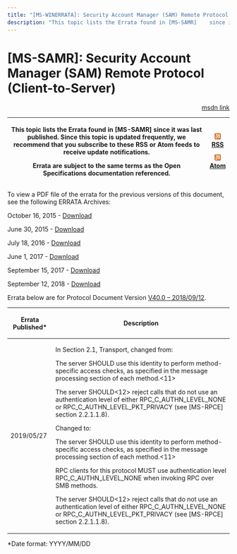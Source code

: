 ```yaml
---
title: "[MS-WINERRATA]: Security Account Manager (SAM) Remote Protocol (Client-to-Server)"
description: "This topic lists the Errata found in [MS-SAMR]    since it was last published. Since this topic is updated frequently, we    recommend that you"
---
```


# [MS-SAMR]: Security Account Manager (SAM) Remote Protocol (Client-to-Server)

<p align="right"><a href="https://msdn.microsoft.com/en-us/library/0e26f360-8a65-4cb7-b416-4a88f2ab7b69">msdn link</a></p>
<p> </p>

<table>
 <thead>
  <tr>
   <th>
   <p>This topic lists the Errata found in [MS-SAMR]
   since it was last published. Since this topic is updated frequently, we
   recommend that you subscribe to these RSS or Atom feeds to receive update
   notifications.</p>
   <p>Errata are subject to the same terms as the
   Open Specifications documentation referenced.</p>
   </th>
   <th>
   <p><img id="Picture 55" src="MS-WINERRATA_files/image001.png"><span><a href="http://blogs.msdn.com/b/protocol_content_errata/rss.aspx">RSS</a></span>
   </p>
   <p><img id="Picture 56" src="MS-WINERRATA_files/image001.png"><span><a href="http://blogs.msdn.com/b/protocol_content_errata/atom.aspx">Atom</a></span>
   </p>
   <p> </p>
   </th>
  </tr>
 </thead>
</table>

<p>To view a PDF file of the errata for the previous versions
of this document, see the following ERRATA Archives:</p>

<p>October 16, 2015 - <span><a href="http://go.microsoft.com/fwlink/?LinkID=690377">Download</a></span></p>

<p>June 30, 2015 - <span><a href="http://go.microsoft.com/fwlink/?LinkId=617579">Download</a></span></p>

<p>July 18, 2016 - <span><a href="http://go.microsoft.com/fwlink/?LinkId=822549">Download</a></span></p>

<p>June 1, 2017 - <span><a href="https://winprotocoldoc.blob.core.windows.net/productionwindowsarchives/MS-WINERRATA/%5bMS-WINERRATA%5d-170601.pdf">Download</a></span></p>

<p>September 15, 2017 - <span><a href="https://winprotocoldoc.blob.core.windows.net/productionwindowsarchives/MS-WINERRATA/%5bMS-WINERRATA%5d-170915.pdf">Download</a></span>
</p>

<p>September 12, 2018 - <span><a href="https://winprotocoldoc.blob.core.windows.net/productionwindowsarchives/MS-WINERRATA/%5bMS-WINERRATA%5d-180912.pdf">Download</a></span></p>

<p>Errata below are for Protocol Document Version <span><a href="https://docs.microsoft.com/en-us/openspecs/windows_protocols/ms-samr/4df07fab-1bbc-452f-8e92-7853a3c7e380">V40.0
– 2018/09/12</a></span>.</p>

<table><thead>
  <tr>
   <th>
   <p>Errata Published*</p>
   </th>
   <th>
   <p>Description</p>
   </th>
  </tr>
 </thead><tbody><tr>
  <td>
  <p>2019/05/27</p>
  </td>
  <td>
  <p>In Section 2.1, Transport, changed from:</p>
  <p> </p>
  <p>The server SHOULD use this identity to perform
  method-specific access checks, as specified in the message processing section
  of each method.&lt;11&gt;</p>
  <p> </p>
  <p>The server SHOULD&lt;12&gt; reject calls that do not
  use an authentication level of either RPC_C_AUTHN_LEVEL_NONE or RPC_C_AUTHN_LEVEL_PKT_PRIVACY
  (see [MS-RPCE] section 2.2.1.1.8).</p>
  <p> </p>
  <p>Changed to:</p>
  <p>The server SHOULD use this identity to perform
  method-specific access checks, as specified in the message processing section
  of each method.&lt;11&gt;</p>
  <p> </p>
  <p>RPC clients for this protocol MUST use authentication
  level RPC_C_AUTHN_LEVEL_NONE when invoking RPC over SMB methods.</p>
  <p> </p>
  <p>The server SHOULD&lt;12&gt; reject calls that do not
  use an authentication level of either RPC_C_AUTHN_LEVEL_NONE or
  RPC_C_AUTHN_LEVEL_PKT_PRIVACY (see [MS-RPCE] section 2.2.1.1.8).</p>
  </td>
 </tr></tbody></table>

<p>*Date format: YYYY/MM/DD</p>


                